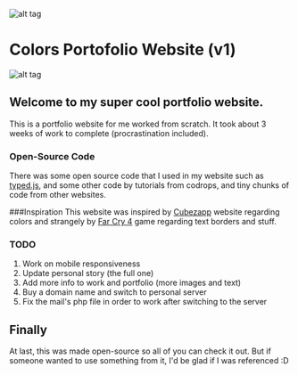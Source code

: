 ![alt tag](http://imgur.com/jkkLJw1.png)
# Colors Portofolio Website (v1)
![alt tag](http://imgur.com/0q8QPri.png)

## Welcome to my super cool portfolio website.
This is a portfolio website for me worked from scratch.
It took about 3 weeks of work to complete (procrastination included).

### Open-Source Code
There was some open source code that I used in my website such as [typed.js](https://github.com/mattboldt/typed.js/), and some other code by tutorials from codrops, and tiny chunks of code from other websites.

###Inspiration
This website was inspired by [Cubezapp](https://github.com/unixpickle/cubezapp) website regarding colors and strangely by [Far Cry 4](far-cry.ubisoft.com/fc4/en-gb/home/) game regarding text borders and stuff.

### TODO
1. Work on mobile responsiveness
2. Update personal story (the full one)
3. Add more info to work and portfolio (more images and text)
4. Buy a domain name and switch to personal server
5. Fix the mail's php file in order to work after switching to the server

## Finally
At last, this was made open-source so all of you can check it out. But if someone wanted to use something from it, I'd be glad if I was referenced :D
